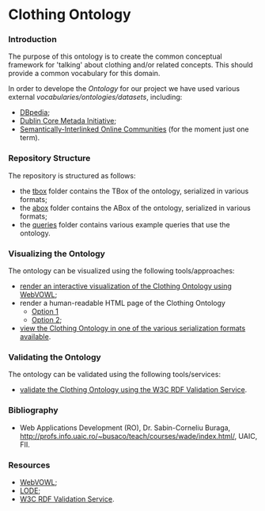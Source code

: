 # Clothing Ontology

### Introduction
The purpose of this ontology is to create the common conceptual framework for 'talking' about clothing and/or related concepts. This should provide a common vocabulary for this domain.

In order to develope the _Ontology_ for our project we have used various external _vocabularies/ontologies/datasets_, including:
* [DBpedia](http://dbpedia.org/About);
* [Dublin Core Metada Initiative](http://dublincore.org/);
* [Semantically-Interlinked Online Communities](http://rdfs.org/sioc/spec/) (for the moment just one term).

### Repository Structure
The repository is structured as follows:
* the [tbox](https://github.com/danielamariei/clothing-ontology/blob/master/tbox/) folder contains the TBox of the ontology, serialized in various formats;
* the [abox](https://github.com/danielamariei/clothing-ontology/blob/master/abox/) folder contains the ABox of the ontology, serialized in various formats;
* the [queries](https://github.com/danielamariei/clothing-ontology/blob/master/queries/) folder contains various example queries that use the ontology.

### Visualizing the Ontology
The ontology can be visualized using the following tools/approaches:
* [render an interactive visualization of the Clothing Ontology using WebVOWL](http://vowl.visualdataweb.org/webvowl-old/webvowl-old.html#iri=https://raw.githubusercontent.com/danielamariei/clothing-ontology/master/tbox/clothing-ontology.ttl);
* render a human-readable HTML page of the Clothing Ontology
  * [Option 1](http://150.146.207.114/lode/extract?url=https%3A%2F%2Fraw.githubusercontent.com%2Fdanielamariei%2Fclothing-ontology%2Fmaster%2Ftbox%2Fclothing-ontology.ttl&owlapi=true&imported=true&closure=true&reasoner=true&lang=en)
  * [Option 2](http://www.essepuntato.it/lode/closure/reasoner/https://raw.githubusercontent.com/danielamariei/clothing-ontology/master/tbox/clothing-ontology.ttl);
* [view the Clothing Ontology in one of the various serialization formats available](https://github.com/danielamariei/clothing-ontology/blob/master/tbox/).

### Validating the Ontology
The ontology can be validated using the following tools/services:
* [validate the Clothing Ontology using the W3C RDF Validation Service](https://www.w3.org/RDF/Validator/rdfval?URI=https%3A%2F%2Fraw.githubusercontent.com%2Fdanielamariei%2Fclothing-ontology%2Fmaster%2Ftbox%2Fclothing-ontology.rdf.xml&PARSE=Parse+URI%3A+&TRIPLES_AND_GRAPH=PRINT_BOTH&FORMAT=PNG_EMBED).

### Bibliography
* Web Applications Development (RO), Dr. Sabin-Corneliu Buraga, http://profs.info.uaic.ro/~busaco/teach/courses/wade/index.html/, UAIC, FII.

### Resources
* [WebVOWL](http://vowl.visualdataweb.org/webvowl.html);
* [LODE](http://www.essepuntato.it/lode);
* [W3C RDF Validation Service](https://www.w3.org/RDF/Validator/).
